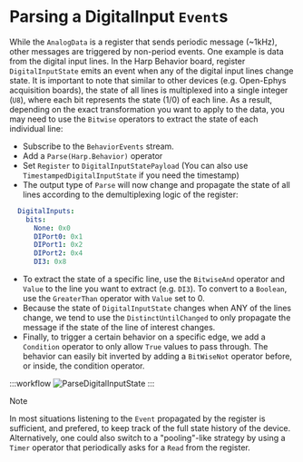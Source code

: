 # Parsing a DigitalInput `Event`s

While the `AnalogData` is a register that sends periodic message (~1kHz), other messages are triggered by non-period events. One example is data from the digital input lines. In the Harp Behavior board, register `DigitalInputState` emits an event when any of the digital input lines change state. It is important to note that similar to other devices (e.g. Open-Ephys acquisition boards), the state of all lines is multiplexed into a single integer (`U8`), where each bit represents the state (1/0) of each line. As a result, depending on the exact transformation you want to apply to the data, you may need to use the `Bitwise` operators to extract the state of each individual line:

- Subscribe to the `BehaviorEvents` stream.
- Add a `Parse(Harp.Behavior)` operator
- Set `Register` to `DigitalInputStatePayload` (You can also use `TimestampedDigitalInputState` if you need the timestamp)
- The output type of `Parse` will now change and propagate the state of all lines according to the demultiplexing logic of the register:

```yml
  DigitalInputs:
    bits:
      None: 0x0
      DIPort0: 0x1
      DIPort1: 0x2
      DIPort2: 0x4
      DI3: 0x8
```

- To extract the state of a specific line, use the `BitwiseAnd` operator and `Value` to the line you want to extract (e.g. `DI3`). To convert to a `Boolean`, use the `GreaterThan` operator with `Value` set to 0.
- Because the state of `DigitalInputState` changes when ANY of the lines change, we tend to use the `DistinctUntilChanged` to only propagate the message if the state of the line of interest changes.
- Finally, to trigger a certain behavior on a specific edge, we add a `Condition` operator to only allow `True` values to pass through. The behavior can easily bit inverted by adding a `BitWiseNot` operator before, or inside, the condition operator.

:::workflow
![ParseDigitalInputState](~/workflows/ParseDigitalInputState.bonsai)
:::

> [!NOTE]
> In most situations listening to the `Event` propagated by the register is sufficient, and prefered, to keep track of the full state history of the device. Alternatively, one could also switch to a "pooling"-like strategy by using a `Timer` operator that periodically asks for a `Read` from the register.
